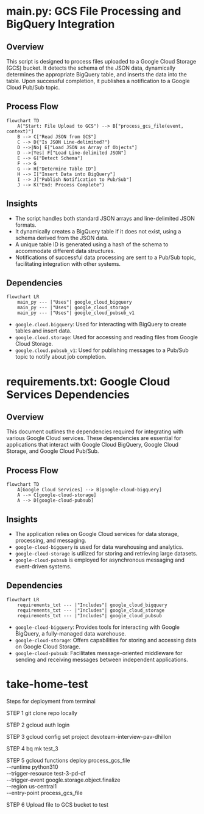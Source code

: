 

# main.py: GCS File Processing and BigQuery Integration

## Overview

This script is designed to process files uploaded to a Google Cloud Storage (GCS) bucket. It detects the schema of the JSON data, dynamically determines the appropriate BigQuery table, and inserts the data into the table. Upon successful completion, it publishes a notification to a Google Cloud Pub/Sub topic.

## Process Flow

```mermaid
flowchart TD
    A("Start: File Upload to GCS") --> B["process_gcs_file(event, context)"]
    B --> C["Read JSON from GCS"]
    C --> D{"Is JSON Line-delimited?"}
    D -->|No| E["Load JSON as Array of Objects"]
    D -->|Yes| F["Load Line-delimited JSON"]
    E --> G["Detect Schema"]
    F --> G
    G --> H["Determine Table ID"]
    H --> I["Insert Data into BigQuery"]
    I --> J["Publish Notification to Pub/Sub"]
    J --> K("End: Process Complete")
```

## Insights

- The script handles both standard JSON arrays and line-delimited JSON formats.
- It dynamically creates a BigQuery table if it does not exist, using a schema derived from the JSON data.
- A unique table ID is generated using a hash of the schema to accommodate different data structures.
- Notifications of successful data processing are sent to a Pub/Sub topic, facilitating integration with other systems.

## Dependencies

```mermaid
flowchart LR
    main_py --- |"Uses"| google_cloud_bigquery
    main_py --- |"Uses"| google_cloud_storage
    main_py --- |"Uses"| google_cloud_pubsub_v1
```

- `google.cloud.bigquery`: Used for interacting with BigQuery to create tables and insert data.
- `google.cloud.storage`: Used for accessing and reading files from Google Cloud Storage.
- `google.cloud.pubsub_v1`: Used for publishing messages to a Pub/Sub topic to notify about job completion.


# requirements.txt: Google Cloud Services Dependencies

## Overview

This document outlines the dependencies required for integrating with various Google Cloud services. These dependencies are essential for applications that interact with Google Cloud BigQuery, Google Cloud Storage, and Google Cloud Pub/Sub.

## Process Flow

```mermaid
flowchart TD
    A[Google Cloud Services] --> B[google-cloud-bigquery]
    A --> C[google-cloud-storage]
    A --> D[google-cloud-pubsub]
```

## Insights

- The application relies on Google Cloud services for data storage, processing, and messaging.
- `google-cloud-bigquery` is used for data warehousing and analytics.
- `google-cloud-storage` is utilized for storing and retrieving large datasets.
- `google-cloud-pubsub` is employed for asynchronous messaging and event-driven systems.

## Dependencies

```mermaid
flowchart LR
    requirements_txt --- |"Includes"| google_cloud_bigquery
    requirements_txt --- |"Includes"| google_cloud_storage
    requirements_txt --- |"Includes"| google_cloud_pubsub
```

- `google-cloud-bigquery`: Provides tools for interacting with Google BigQuery, a fully-managed data warehouse.
- `google-cloud-storage`: Offers capabilities for storing and accessing data on Google Cloud Storage.
- `google-cloud-pubsub`: Facilitates message-oriented middleware for sending and receiving messages between independent applications.





# take-home-test
Steps for deployment from terminal

STEP 1
git clone repo locally

STEP 2
gcloud auth login

STEP 3
gcloud config set project devoteam-interview-pav-dhillon

STEP 4
bq mk test_3

STEP 5
gcloud functions deploy process_gcs_file \
    --runtime python310 \
    --trigger-resource test-3-pd-cf \
    --trigger-event google.storage.object.finalize \
    --region us-central1 \
    --entry-point process_gcs_file

STEP 6
Upload file to GCS bucket to test
